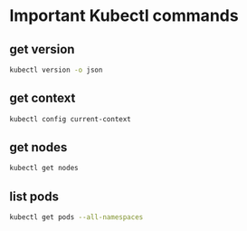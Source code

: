 # Important Kubectl commands

## get version
```bash
kubectl version -o json
```

## get context
```bash
kubectl config current-context
```

## get nodes
```bash
kubectl get nodes
```

## list pods
```bash
kubectl get pods --all-namespaces
```